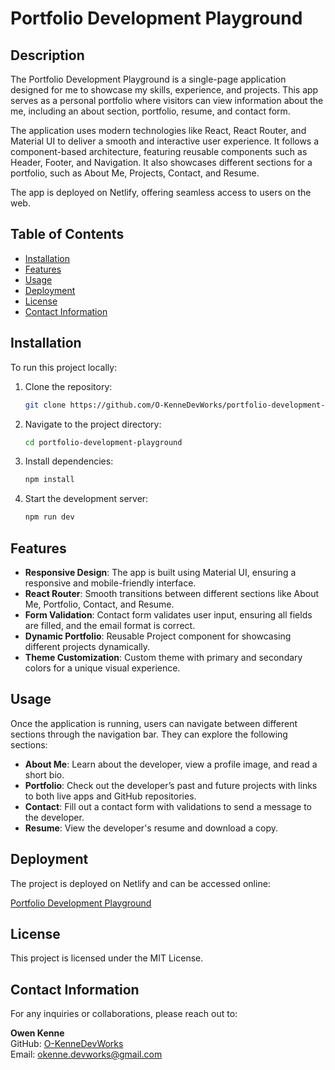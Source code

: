 # Portfolio Development Playground

## Description
The Portfolio Development Playground is a single-page application designed for me to showcase my skills, experience, and projects. This app serves as a personal portfolio where visitors can view information about the me, including an about section, portfolio, resume, and contact form.

The application uses modern technologies like React, React Router, and Material UI to deliver a smooth and interactive user experience. It follows a component-based architecture, featuring reusable components such as Header, Footer, and Navigation. It also showcases different sections for a portfolio, such as About Me, Projects, Contact, and Resume.

The app is deployed on Netlify, offering seamless access to users on the web.

## Table of Contents
- [Installation](#installation)
- [Features](#features)
- [Usage](#usage)
- [Deployment](#deployment)
- [License](#license)
- [Contact Information](#contact-information)

## Installation
To run this project locally:

1. Clone the repository:
    ```bash
    git clone https://github.com/O-KenneDevWorks/portfolio-development-playground.git
    ```
2. Navigate to the project directory:
    ```bash
    cd portfolio-development-playground
    ```
3. Install dependencies:
    ```bash
    npm install
    ```

4. Start the development server:
    ```bash
    npm run dev
    ```

## Features
- **Responsive Design**: The app is built using Material UI, ensuring a responsive and mobile-friendly interface.
- **React Router**: Smooth transitions between different sections like About Me, Portfolio, Contact, and Resume.
- **Form Validation**: Contact form validates user input, ensuring all fields are filled, and the email format is correct.
- **Dynamic Portfolio**: Reusable Project component for showcasing different projects dynamically.
- **Theme Customization**: Custom theme with primary and secondary colors for a unique visual experience.
  
## Usage
Once the application is running, users can navigate between different sections through the navigation bar. They can explore the following sections:

- **About Me**: Learn about the developer, view a profile image, and read a short bio.
- **Portfolio**: Check out the developer’s past and future projects with links to both live apps and GitHub repositories.
- **Contact**: Fill out a contact form with validations to send a message to the developer.
- **Resume**: View the developer's resume and download a copy.

## Deployment
The project is deployed on Netlify and can be accessed online:

[Portfolio Development Playground](https://astounding-rolypoly-ac3243.netlify.app/)

## License
This project is licensed under the MIT License.

## Contact Information
For any inquiries or collaborations, please reach out to:

**Owen Kenne**  
GitHub: [O-KenneDevWorks](https://github.com/O-KenneDevWorks)  
Email: okenne.devworks@gmail.com

